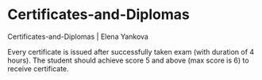 # Certificates-and-Diplomas
Certificates-and-Diplomas | Elena Yankova

Every certificate is issued after successfully taken exam (with duration of 4 hours). The student should achieve score 5 and above (max score is 6) to receive certificate.

